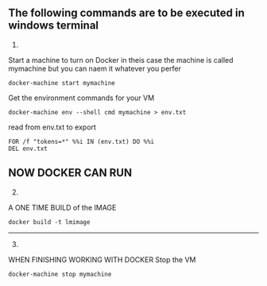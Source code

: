 The following commands are to be executed in windows terminal
-----------------------

1.
Start a machine to turn on Docker
in theis case the machine is called mymachine
but you can naem it whatever you perfer


```
docker-machine start mymachine
```


Get the environment commands for your  VM


```
docker-machine env --shell cmd mymachine > env.txt
```

read from env.txt to export

```
FOR /f "tokens=*" %%i IN (env.txt) DO %%i
DEL env.txt
```

NOW DOCKER CAN RUN
-----------------------
2.
A ONE TIME BUILD of the IMAGE


```
docker build -t lmimage
```

-----------------------
3.
WHEN FINISHING WORKING WITH DOCKER
Stop the VM


```
docker-machine stop mymachine
```
